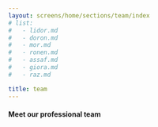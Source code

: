 ```yaml
---
layout: screens/home/sections/team/index
# list:
#   - lidor.md
#   - doron.md
#   - mor.md
#   - ronen.md
#   - assaf.md
#   - giora.md
#   - raz.md

title: team
---
```


#### Meet our professional team
